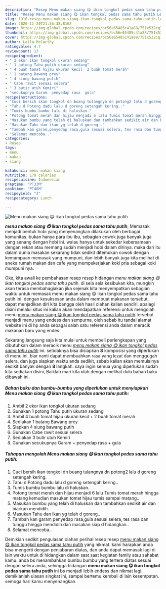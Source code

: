 ```yaml
---
description: "Resep Menu makan siang 😋 ikan tongkol pedas sama tahu putih Lezat"
title: "Resep Menu makan siang 😋 ikan tongkol pedas sama tahu putih Lezat"
slug: 1916-resep-menu-makan-siang-ikan-tongkol-pedas-sama-tahu-putih-lezat
date: 2020-11-20T21:36:38.816Z
image: https://img-global.cpcdn.com/recipes/bc56e65485c41a88/751x532cq70/menu-makan-siang-😋-ikan-tongkol-pedas-sama-tahu-putih-foto-resep-utama.jpg
thumbnail: https://img-global.cpcdn.com/recipes/bc56e65485c41a88/751x532cq70/menu-makan-siang-😋-ikan-tongkol-pedas-sama-tahu-putih-foto-resep-utama.jpg
cover: https://img-global.cpcdn.com/recipes/bc56e65485c41a88/751x532cq70/menu-makan-siang-😋-ikan-tongkol-pedas-sama-tahu-putih-foto-resep-utama.jpg
author: Leila McCarthy
ratingvalue: 4.7
reviewcount: 13
recipeingredient:
- " 2 ekor ikan tongkol ukuran sedang"
- " 1 potong Tahu putih ukuran sedang"
- " 4 buah tomat hijau ukuran kecil  2 buah tomat merah"
- " 1 batang Bawang prey"
- " 4 siung bawang putih"
- " Cabe rawit sesuai selera"
- " 3 butir utuh Kemiri"
- "secukupnya Garam  penyedap rasa  gula"
recipeinstructions:
- "Cuci bersih ikan tongkol dn buang tulangnya dn potong2 lalu d goreng setengah kering."
- "Tahu d Potong dadu lalu d goreng setengah kering.."
- "Tumis bumbu bumbu lalu di haluskan."
- "Potong tomat merah dan hijau menjadi 6 lalu Tumis tomat merah hingga matang kemudian masukan tomat hijau tumis sampai matang.."
- "Masukan bumbu yang telah di haluskan dan tambahkan sedikit air dan biarkan mendidih."
- "Masukan Tahu dan ikan yg telah d goreng.."
- "Tambah kan garam,penyedap rasa,gula sesuai selera, tes rasa dan tunggu hingga mendidih dan masakan siap d hidangkan.."
- "Selamat mencoba.."
categories:
- Resep
tags:
- menu
- makan
- siang

katakunci: menu makan siang 
nutrition: 179 calories
recipecuisine: Indonesian
preptime: "PT33M"
cooktime: "PT48M"
recipeyield: "3"
recipecategory: Lunch

---
```



![Menu makan siang 😋 ikan tongkol pedas sama tahu putih](https://img-global.cpcdn.com/recipes/bc56e65485c41a88/751x532cq70/menu-makan-siang-😋-ikan-tongkol-pedas-sama-tahu-putih-foto-resep-utama.jpg)

<b><i>menu makan siang 😋 ikan tongkol pedas sama tahu putih</i></b>, Memasak menjadi bentuk hobi yang menyenangkan dilakukan oleh berbagai komunitas. bukan hanya para ibu ibu, sebagian cowok juga banyak juga yang senang dengan hobi ini. walau hanya untuk sekedar kebersamaan dengan rekan atau memang sudah menjadi hobi dalam dirinya. maka dari itu dalam dunia masakan sekarang tidak sedikit ditemukan cowok dengan kemampuan memasak yang mumpuni, dan lebih banyak juga kita melihat di aneka rumah makan dan cafe yang mempekerjakan koki pria sebagai koki mumpuni nya.

Oke, kita awali ke pembahasan resep resep hidangan <i>menu makan siang 😋 ikan tongkol pedas sama tahu putih</i>. di sela sela kesibukan kita, mungkin akan terasa membahagiakan jika sejenak kita menyempatkan sebagian waktu untuk memasak menu makan siang 😋 ikan tongkol pedas sama tahu putih ini. dengan kesuksesan anda dalam membuat makanan tersebut, dapat menjadikan diri kita bangga oleh hasil olahan kalian sendiri. apalagi disini melalui situs ini kalian akan mendapatkan referensi untuk mengolah menu <u>menu makan siang 😋 ikan tongkol pedas sama tahu putih</u> tersebut menjadi menu yang endess dan sempurna, oleh sebab itu tandai alamat website ini di hp anda sebagai salah satu referensi anda dalam meracik makanan baru yang endes.




Sekarang langsung saja kita mulai untuk membeli perlengkapan yang dibutuhkan dalam meracik menu <u><i>menu makan siang 😋 ikan tongkol pedas sama tahu putih</i></u> ini. setidaknya bisa disiapkan <b>8</b> komposisi yang diperlukan di menu ini. biar nanti dapat membuahkan rasa yang lezat dan menggugah selera. dan juga siapkan waktu anda sedikit, sebab kalian akan memulainya sedikit banyak dengan <b>8</b> langkah. saya ingin semua yang diperlukan sudah kita sediakan disini, Baiklah mari kita olah dengan melihat dulu bahan baku dibawah ini.

<!--inarticleads1-->

##### Bahan baku dan bumbu-bumbu yang diperlukan untuk menyiapkan Menu makan siang 😋 ikan tongkol pedas sama tahu putih:

1. Ambil  2 ekor ikan tongkol ukuran sedang
1. Gunakan  1 potong Tahu putih ukuran sedang
1. Ambil  4 buah tomat hijau ukuran kecil + 2 buah tomat merah
1. Sediakan  1 batang Bawang prey
1. Siapkan  4 siung bawang putih
1. Gunakan  Cabe rawit sesuai selera
1. Sediakan  3 butir utuh Kemiri
1. Gunakan secukupnya Garam + penyedap rasa + gula




<!--inarticleads2-->

##### Tahapan mengolah Menu makan siang 😋 ikan tongkol pedas sama tahu putih:

1. Cuci bersih ikan tongkol dn buang tulangnya dn potong2 lalu d goreng setengah kering.
1. Tahu d Potong dadu lalu d goreng setengah kering..
1. Tumis bumbu bumbu lalu di haluskan.
1. Potong tomat merah dan hijau menjadi 6 lalu Tumis tomat merah hingga matang kemudian masukan tomat hijau tumis sampai matang..
1. Masukan bumbu yang telah di haluskan dan tambahkan sedikit air dan biarkan mendidih.
1. Masukan Tahu dan ikan yg telah d goreng..
1. Tambah kan garam,penyedap rasa,gula sesuai selera, tes rasa dan tunggu hingga mendidih dan masakan siap d hidangkan..
1. Selamat mencoba..




Demikian sedikit pengulasan olahan perihal resep resep <u>menu makan siang 😋 ikan tongkol pedas sama tahu putih</u> yang nikmat. kami harapkan anda bisa mengerti dengan penjabaran diatas, dan anda dapat memasak lagi di lain waktu untuk di hidangkan dalam saat saat kegiatan family atau sahabat kamu. anda bs menambahkan bumbu bumbu yang tertera diatas sesuai dengan selera anda, sehingga hidangan <b>menu makan siang 😋 ikan tongkol pedas sama tahu putih</b> ini bs menjadi lebih endess dan nikmat lagi. demikianlah ulasan singkat ini, sampai bertemu kembali di lain kesempatan. semoga hari kamu menyenangkan.
